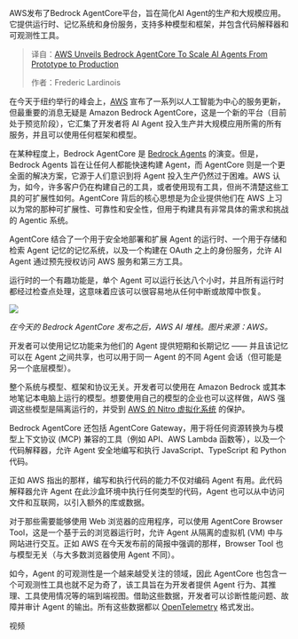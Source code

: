 
<!--
title: AWS推出Bedrock AgentCore，助力AI Agent从原型到生产
cover: https://cdn.thenewstack.io/media/2025/05/da2ae77f-img_6899-edit.7fa451fddc234945b82d58b2daf091ed-scaled.jpg
summary: AWS发布了Bedrock AgentCore平台，旨在简化AI Agent的生产和大规模应用。它提供运行时、记忆系统和身份服务，支持多种模型和框架，并包含代码解释器和可观测性工具。
-->

AWS发布了Bedrock AgentCore平台，旨在简化AI Agent的生产和大规模应用。它提供运行时、记忆系统和身份服务，支持多种模型和框架，并包含代码解释器和可观测性工具。

> 译自：[AWS Unveils Bedrock AgentCore To Scale AI Agents From Prototype to Production](https://thenewstack.io/aws-unveils-bedrock-agentcore-to-scale-ai-agents-from-prototype-to-production/)
> 
> 作者：Frederic Lardinois

在今天于纽约举行的峰会上，[AWS](https://aws.amazon.com/?utm_content=inline+mention) 宣布了一系列以人工智能为中心的服务更新，但最重要的消息无疑是 Amazon Bedrock AgentCore，这是一个新的平台（目前处于预览阶段），它汇集了开发者将 AI Agent 投入生产并大规模应用所需的所有服务，并且可以使用任何框架和模型。

在某种程度上，Bedrock AgentCore 是 [Bedrock Agents](https://aws.amazon.com/bedrock/agents/) 的演变。但是，Bedrock Agents 旨在让任何人都能快速构建 Agent，而 AgentCore 则是一个更全面的解决方案，它源于人们意识到将 Agent 投入生产仍然过于困难。AWS 认为，如今，许多客户仍在构建自己的工具，或者使用现有工具，但尚不清楚这些工具的可扩展性如何。AgentCore 背后的核心思想是为企业提供他们在 AWS 上习以为常的那种可扩展性、可靠性和安全性，但用于构建具有非常具体的需求和挑战的 Agentic 系统。

AgentCore 结合了一个用于安全地部署和扩展 Agent 的运行时、一个用于存储和检索 Agent 记忆的记忆系统，以及一个构建在 OAuth 之上的身份服务，允许 AI Agent 通过预先授权访问 AWS 服务和第三方工具。

运行时的一个有趣功能是，单个 Agent 可以运行长达八个小时，并且所有运行时都经过检查点处理，这意味着应该可以很容易地从任何中断或故障中恢复。

[![](https://cdn.thenewstack.io/media/2025/07/60b816ef-aws_ai_stack_6_2025.png)](https://cdn.thenewstack.io/media/2025/07/60b816ef-aws_ai_stack_6_2025.png)

*在今天的 Bedrock AgentCore 发布之后，AWS AI 堆栈。图片来源：AWS。*

开发者可以使用记忆功能来为他们的 Agent 提供短期和长期记忆 —— 并且该记忆可以在 Agent 之间共享，也可以用于同一 Agent 的不同 Agent 会话（但可能是另一个底层模型）。

整个系统与模型、框架和协议无关。开发者可以使用在 Amazon Bedrock 或其本地笔记本电脑上运行的模型。想要使用自己的模型的企业也可以这样做，AWS 强调这些模型是隔离运行的，并受到 [AWS 的 Nitro 虚拟化系统](https://aws.amazon.com/ec2/nitro/) 的保护。

Bedrock AgentCore 还包括 AgentCore Gateway，用于将任何资源转换为与模型上下文协议 (MCP) 兼容的工具（例如 API、AWS Lambda 函数等），以及一个代码解释器，允许 Agent 安全地编写和执行 JavaScript、TypeScript 和 Python 代码。

正如 AWS 指出的那样，编写和执行代码的能力不仅对编码 Agent 有用。此代码解释器允许 Agent 在此沙盒环境中执行任何类型的代码，Agent 也可以从中访问文件和互联网，以引入额外的库或数据。

对于那些需要能够使用 Web 浏览器的应用程序，可以使用 AgentCore Browser Tool，这是一个基于云的浏览器运行时，允许 Agent 从隔离的虚拟机 (VM) 中与网站进行交互。正如 AWS 在今天发布前的简报中强调的那样，Browser Tool 也与模型无关（与大多数浏览器使用 Agent 不同）。

如今，Agent 的可观测性是一个越来越受关注的领域，因此 AgentCore 也包含一个可观测性工具也就不足为奇了，该工具旨在为开发者提供 Agent 行为、其推理、工具使用情况等的端到端视图。借助这些数据，开发者可以诊断性能问题、故障并审计 Agent 的输出。所有这些数据都以 [OpenTelemetry](https://thenewstack.io/the-modern-observability-roundtable-ai-rising-costs-and-opentelemetry/) 格式发出。

视频